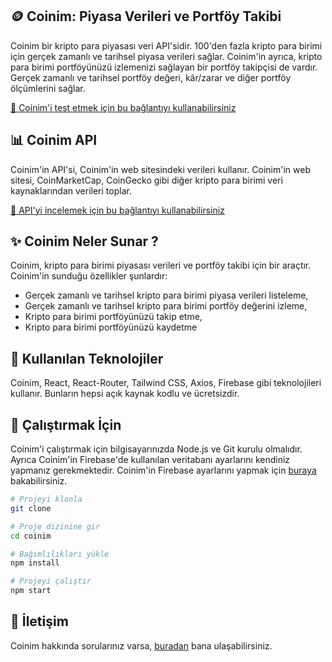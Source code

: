 ## 🪙 Coinim: Piyasa Verileri ve Portföy Takibi

Coinim bir kripto para piyasası veri API'sidir. 100'den fazla kripto para birimi için gerçek zamanlı ve tarihsel piyasa verileri sağlar.
Coinim'in ayrıca, kripto para birimi portföyünüzü izlemenizi sağlayan bir portföy takipçisi de vardır. Gerçek zamanlı ve tarihsel portföy değeri, kâr/zarar ve diğer portföy ölçümlerini sağlar.

[🔗 Coinim'i test etmek için bu bağlantıyı kullanabilirsiniz](https://coinim.vercel.app/)

## 📊 Coinim API

Coinim'in API'si, Coinim'in web sitesindeki verileri kullanır. Coinim'in web sitesi, CoinMarketCap, CoinGecko gibi diğer kripto para birimi veri kaynaklarından verileri toplar.

[🔗 API'yi incelemek için bu bağlantıyı kullanabilirsiniz](https://www.coingecko.com/tr/api/documentation)

## ✨ Coinim Neler Sunar ?

Coinim, kripto para birimi piyasası verileri ve portföy takibi için bir araçtır. Coinim'in sunduğu özellikler şunlardır:

- Gerçek zamanlı ve tarihsel kripto para birimi piyasa verileri listeleme,
- Gerçek zamanlı ve tarihsel kripto para birimi portföy değerini izleme,
- Kripto para birimi portföyünüzü takip etme,
- Kripto para birimi portföyünüzü kaydetme

## 🧰 Kullanılan Teknolojiler

Coinim, React, React-Router, Tailwind CSS, Axios, Firebase gibi teknolojileri kullanır. Bunların hepsi açık kaynak kodlu ve ücretsizdir.

## 🚀 Çalıştırmak İçin

Coinim'i çalıştırmak için bilgisayarınızda Node.js ve Git kurulu olmalıdır. Ayrıca Coinim'in Firebase'de kullanılan veritabanı ayarlarını kendiniz yapmanız gerekmektedir. Coinim'in Firebase ayarlarını yapmak için [buraya](https://firebase.google.com/docs/web/setup) bakabilirsiniz.

```bash
# Projeyi klonla
git clone

# Proje dizinine gir
cd coinim

# Bağımlılıkları yükle
npm install

# Projeyi çalıştır
npm start
```

## 📧 İletişim

Coinim hakkında sorularınız varsa, [buradan](https://twitter.com/vaycem) bana ulaşabilirsiniz. 


